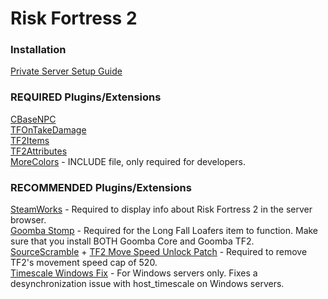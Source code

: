 # Risk Fortress 2

### Installation
[Private Server Setup Guide](https://github.com/CookieCat45/Risk-Fortress-2/blob/main/docs/private%20server.md)   

### REQUIRED Plugins/Extensions
[CBaseNPC](https://github.com/TF2-DMB/CBaseNPC/releases)   
[TFOnTakeDamage](https://github.com/nosoop/SM-TFOnTakeDamage/releases)   
[TF2Items](https://builds.limetech.io/?project=tf2items)   
[TF2Attributes](https://github.com/FlaminSarge/tf2attributes/releases)   
[MoreColors](https://forums.alliedmods.net/showthread.php?t=185016) - INCLUDE file, only required for developers.

### RECOMMENDED Plugins/Extensions
[SteamWorks](https://github.com/KyleSanderson/SteamWorks/releases) - Required to display info about Risk Fortress 2 in the server browser.   
[Goomba Stomp](https://forums.alliedmods.net/showthread.php?t=111893) - Required for the Long Fall Loafers item to function. Make sure that you install BOTH Goomba Core and Goomba TF2.   
[SourceScramble](https://github.com/nosoop/SMExt-SourceScramble/releases) + [TF2 Move Speed Unlock Patch](https://github.com/Mikusch/SourceScramble-Patches) - Required to remove TF2's movement speed cap of 520.   
[Timescale Windows Fix](https://forums.alliedmods.net/showthread.php?t=324264) - For Windows servers only. Fixes a desynchronization issue with host_timescale on Windows servers.

